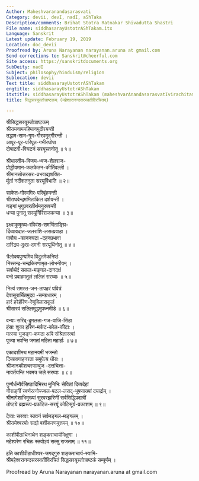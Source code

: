 ```yaml
---
Author: Maheshvaranandasarasvati
Category: devii, devI, nadI, aShTaka
Description/comments: Brihat Stotra Ratnakar Shivadutta Shastri
File name: siddhasarayUstotrAShTakam.itx
Language: Sanskrit
Latest update: February 19, 2019
Location: doc_devii
Proofread by: Aruna Narayanan narayanan.aruna at gmail.com
Send corrections to: Sanskrit@cheerful.com
Site access: https://sanskritdocuments.org
SubDeity: nadI
Subject: philosophy/hinduism/religion
Sublocation: devii
Text title: siddhasarayUstotrAShTakam
engtitle: siddhasarayUstotrAShTakam
itxtitle: siddhasarayUstotrAShTakam (maheshvarAnandasarasvatIvirachitam)
title: सिद्धसरयूस्तोत्राष्टकम् (महेश्वरानन्दसरस्वतीविरचितम्)

---
```

  
 श्रीसिद्धसरयूस्तोत्राष्टकम्   
श्रीरामनाममहिमानमुदीरयन्ती  
     तद्धाम-साम-गुण-गौरवमुद्गीरन्ती ।  
आपूर-पूर-परिपूत-गभीरघोषा  
     दोषाटवी-विघटनं सरयूस्तनोतु ॥ १॥  
  
श्रीभारतीय-विजय-ध्वज-शैलराज-  
     प्रोड्डीयमान-कलकेतन-कीर्तिवल्ली ।  
श्रीमानसोत्तरसरः-प्रभवाद्यशक्ति-  
     र्मूर्ता नदीशतनुता सरयूर्विभाति ॥ २॥  
  
साकेत-गौरवगिरः परिबृंहयन्ती  
     श्रीराघवेन्द्रमभितःकिल दर्शयन्ती ।  
गङ्गां भृगुप्रवरतीर्थमनुस्रवन्ती  
     धन्या पुनातु सरयूर्गिरिराजकन्या ॥ ३॥  
  
इक्ष्वाकुमुख्य-रविवंश-समर्चिताङ्घ्रि-  
     र्दिव्यावदात-जलराशि-लसत्प्रवाहा ।  
पापौघ -काननघटा -दहनप्रभावा  
     दारिद्र्य-दुःख-दमनी सरयूर्धिनोतु ॥ ४॥  
  
त्रैलोक्यपुण्यमिव विद्रुतमेकनिष्ठं  
     निस्तन्द्र-चन्द्रकिरणामृत-लोभनीयम् ।  
सर्वार्थदं सकल-मङ्गल-दानदक्षं  
     वन्दे प्रवाहमतुलं ललितं सरय्वाः ॥ ५॥  
  
नित्यं समस्त-जन-तापहरं पवित्रं  
     देवासुरार्चितमुदग्र -समग्रधारम् ।  
हारं हरेर्हरिण-रेणुविलासकूलं  
     श्रीसारवं सलिलमुद्धमुपघ्नमीडे ॥ ६॥  
  
वन्याः सरिद्-द्रुमलता-गज-वाजि-सिंहा  
     हंसाः शुका हरिण-मर्कट-कोल-कीटाः ।  
मत्स्या भुजङ्ग-कमठा अपि संश्रितास्त्वां  
     पूज्या भवन्ति जगतां महिता महार्हाः ॥ ७॥  
  
एकादशीमथ महानवमीं भजन्तो  
     दिव्यावगाहनरता समुपेत्य धीराः ।  
श्रीजानकीशचरणाम्बुज -दत्तचित्ता-  
     नावर्तयन्ति भवमत्र जले सरय्वाः ॥ ८॥  
  
पुण्यैर्धन्यैर्वसिष्ठादिभिरथ मुनिभिः सेवितां दिव्यदेहां  
     गौराङ्गीं स्वर्णरत्नोज्ज्वल-पटल-लसद्-भूषणाख्यां दयार्द्राम् ।  
श्रीनागेशाभिमुख्यां सुरवरझरिणीं सर्वसिद्धिप्रदात्रीं  
     तोष्टये ब्रह्मरूप-प्रकटित-सरयूं कोटिसूर्य-प्रकाशाम् ॥ ९॥  
  
देव्याः सरय्वाः स्तवनं सर्वमङ्गल-मङ्गलम् ।  
श्रीरामेश्वरयोः सद्यो वशीकरणमुत्तमम् ॥ १०॥  
  
काशीपीठाधिनाथेन शङ्कराचार्यभिक्षुणा ।  
महेश्वरेण रचितः स्तवोऽयं सत्सु राजताम् ॥ ११॥  
  
इति काशीपीठाधीश्वर-जगद्गुरु शङ्कराचार्य-स्वामि-  
श्रीमहेश्वरानन्दसरस्वतीविरचितं सिद्धसरयूस्तोत्राष्टकं सम्पूर्णम् ।  
  
  
Proofread by Aruna Narayanan narayanan.aruna at gmail.com  
  
